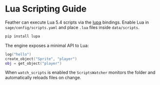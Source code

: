 # Lua Scripting Guide

Feather can execute Lua 5.4 scripts via the [lupa](https://github.com/scoder/lupa) bindings. Enable Lua in `sage/config/scripts.yaml` and place `.lua` files inside `data/scripts`.

```bash
pip install lupa
```

The engine exposes a minimal API to Lua:

```lua
log("hello")
create_object("Sprite", "player")
obj = get_object("player")
```

When `watch_scripts` is enabled the `ScriptsWatcher` monitors the folder and automatically reloads files on change.
